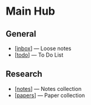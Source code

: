 # Main Hub

## General

- [[inbox]] — Loose notes
- [[todo](todo.md)] — To Do List

## Research

- [[notes](notes.md)] — Notes collection
- [[papers](papers.md)] — Paper collection


[//begin]: # "Autogenerated link references for markdown compatibility"
[inbox]: inbox.md "Inbox"
[//end]: # "Autogenerated link references"